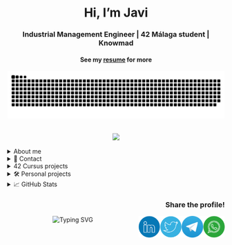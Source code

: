 <h1 align="center">Hi, I’m Javi</img>  </h1>
<h3 align="center">Industrial Management Engineer | 42 Málaga student | Knowmad</h3>
<h4 align="center">See my <a href="https://github.com/Javisanchezf/Javisanchezf/blob/main/Javier-Sanchez-Fernandez-CV_compressed.pdf" target="_blank">resume</a> for more</h4>

<picture>
  <source
    media="(prefers-color-scheme: dark)"
    srcset="
      https://raw.githubusercontent.com/platane/snk/output/github-contribution-grid-snake-dark.svg
    "
  />
  <source
    media="(prefers-color-scheme: light)"
    srcset="
      https://raw.githubusercontent.com/platane/snk/output/github-contribution-grid-snake.svg
    "
  />
  <img
    alt="github contribution grid snake animation"
    src="https://raw.githubusercontent.com/platane/snk/output/github-contribution-grid-snake.svg"
  />
</picture>

<div align="center">
<br>

[![](https://visitcount.itsvg.in/api?id=javisanchezf&icon=3&color=3)](https://visitcount.itsvg.in)

</div>
<details>
  <summary>About me</summary>
<h2 align="center">About me</h2>

<p>I’m a Industrial Management Engineer who is passionate about marketing, startups and technology. I have recently joined the community and I look forward to contributing as much as I can! I love the concepts of open-source, teamwork and knowledge sharing in general creating technology to elevate people, and bullding community.

---

<h2 align="center">My Technical Skills</h2>

<h3>Languages</h3>

[![My Skills](https://skillicons.dev/icons?i=c,cpp,python,html,css)](https://skillicons.dev)

<h3>Tools</h3>

[![My Skills](https://skillicons.dev/icons?i=bash,vim,vscode,github,git,visualstudio,docker,wordpress)](https://skillicons.dev)

</details>

<details>
  <summary>📱 Contact</summary>
<div align="center">
    <h2 align="center">You can reach me by:</h2>
    <p align="center">
      <br/>
      <a href="https://www.linkedin.com/in/javiersanchezf/" target="blank"><img align="center"
         src="https://img.shields.io/badge/LinkedIn-0077B5?style=for-the-badge&logo=linkedin&logoColor=whitE"
         alt="javiersanchezf linkedin" height="30"/></a>
      <a href="mailto:javiersanchezf@hotmail.com" target="blank"><img align="center"
         src="https://img.shields.io/badge/Gmail-D14836?style=for-the-badge&logo=gmail&logoColor=white"
         alt="Javiersanchezf mail" height="30"/></a>
      <a href="https://wa.me/+34633112626" target="blank"><img align="center"
         src="https://img.shields.io/badge/WhatsApp-25D366?style=for-the-badge&logo=whatsapp&logoColor=white"
         alt="Javiersanchezf Whatsapp" height="30"/></a>
      <br>
    </p>
</details>

<details>
  <summary>42 Cursus projects</summary>
<div align="center">

<h2>42 Cursus projects</h2>

<p align="left">This is my Github profile where you can find all the projects I have completed during my time at 42.</p>

| Nº | Project Name | Description | Status | Grade |
| --- | --- | --- | --- | --- |
| 01 | [libft](../../../42Malaga-libft) | My first own C library | ✅ | 100/100 |
| 02 | [ft_printf](../../../42Malaga-ft_printf)             | Recoding the printf function | ✅ | 100/100 |
| 03 | [get_next_line](../../../42Malaga-get_next_line)     | A function that reads a line from a file descriptor | ✅ | 112/100 |
| 04 | Born2beroot | Setting up a secured server | ✅ | 125/100 |
| 05 | [push_swap](../../../42Malaga-push_swap) | A sorting algorithm using two stacks | ✅ | 100/100 |
| 06 | [minitalk](../../../42Malaga-minitalk)                | A client-server program to exchange messages using signals | ✅ | 125/100 |
| 07 | [FdF](../../../42Malaga-fdf)                          | A 3D wireframe renderer | ✅ | 123/100 |
| 08 | [Philosphers](../../../42Malaga-philosophers)  | A program that simulates the dining philosophers problem | ✅ | 125/100 |
| 09 | [minishell](../../../42Malaga-minishell) | A UNIX shell implementation | ✅ | 95/100 |
| 10 | [cub3d](../../../42Malaga-cub3D) | A raycasting 3D game engine | ✅ | 125/100 |
| 12 | [CPP Module 00](../../../42Malaga-CPP/tree/master/CPP00) | Introduction to C++ | ✅ | 80/100 |
| 13 | [CPP Module 01](../../../42Malaga-CPP/tree/master/CPP01) | Memory allocation and references in C++ | ✅ | 100/100 |
| 14 | [CPP Module 02](../../../42Malaga-CPP/tree/master/CPP02) | Ad-hoc polymorphism, operators overload and canonical classes in C++ | ✅ | 80/100 |
| 15 | [CPP Module 03](../../../42Malaga-CPP/tree/master/CPP03) | Inheritance in C++ | ✅ | 80/100 |
| 16 | [CPP Module 04](../../../42Malaga-CPP/tree/master/CPP04) | Subtype polymorphism, abstract classes, interfaces in C++ | ✅ | 100/100 |
| 17 | [CPP Module 05](../../../42Malaga-CPP/tree/master/CPP05) | Nested classes, exceptions, and file streams in C++ | ✅ | 100/100 |
| 18 | [CPP Module 06](../../../42Malaga-CPP/tree/master/CPP06) | Casts in C++, templates, STL | ✅ | 100/100 |
| 19 | [CPP Module 07](../../../42Malaga-CPP/tree/master/CPP07) | Templates in depth, containers in C++ | ✅ | 100/100 |
| 20 | [CPP Module 08](../../../42Malaga-CPP/tree/master/CPP08) | Templated containers, iterators in C++ | ✅ | 100/100 |
| 21 | [CPP Module 09](../../../42Malaga-CPP/tree/master/CPP09) | Templated containers, iterators in C++ | ✅ | 100/100 |
| 22 | NetPractice | Network and system administration exercises | ✅ | 100/100 |
| 23 | webserv | Implementation of a basic HTTP server | 🛠️ |  |
| 24 | Inception | Docker-Compose project | 🛠️ |  |
| 25 | ft_transcendence | Implementation of a multiplayer game server | 🔒 |  |

---

<div align="center">
<a href="https://github.com/oakoudad/badge42"><img src="https://badge.mediaplus.ma/darkblue/javiersa?1337Badge=off&UM6P=off" alt="javiersa's 42 stats" /></a>
</div>

</div>
</details>

<details>
  <summary>🛠️ Personal projects</summary>
<div align="center">
  Cooming soon...
</details>

<details>
  <summary>📈 GitHub Stats</summary>
<div align="center">

<h2>Github Stats</h2>

![](https://github-readme-stats.vercel.app/api?username=javisanchezf&theme=light&hide_border=true&include_all_commits=false&count_private=false)<br/>

---


![](https://github-profile-trophy.vercel.app/?username=javisanchezf&theme=flat&no-frame=true&no-bg=true&margin-w=4)


</div>
</details>

<h3 align = right>Share the profile!</h3>

[<img src="https://github.com/Javisanchezf/media/blob/main/whatsapp-icon.png" width="50" height="50" align = right></img>](https://api.whatsapp.com/send?text=Hey!%20Check%20out%20this%20cool%20profile%20I%20found%20on%20Github.%20%0ahttps://github.com/Javisanchezf)
[<img src="https://github.com/Javisanchezf/media/blob/main/telegram-icon.webp" width="50" height="50" align = right></img>](https://t.me/share/url?url=https://github.com/javisanchezf&text=Hey!%20Check%20out%20this%20cool%20profile%20I%20found%20on%20Github.)
[<img src="https://github.com/Javisanchezf/media/blob/main/twitter-icon.png" width="50" height="50" align = right></img>](https://twitter.com/intent/tweet?url=https://github.com/Javisanchezf&text=Hey!%20Check%20out%20this%20cool%20repository%20I%20found%20on%20Github)
[<img src="https://github.com/Javisanchezf/media/blob/main/linkedin-icon.png" width="50" height="50" align = right></img>](https://www.linkedin.com/sharing/share-offsite/?url=https://github.com/javisanchezf)

<p align="center"><img src="https://readme-typing-svg.demolab.com?font=Fira+Code&pause=1000&color=1D5CAE&center=true&vCenter=true&width=435&lines=Creativity+%2B+Knowledge+%3D+Success;Knowmad+as+a+lifestyle;Able+to+work+in+team+and+individual" alt="Typing SVG" /></p>
</body>
